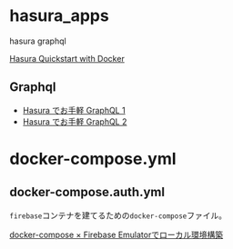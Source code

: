 # hasura_apps
hasura graphql

[Hasura Quickstart with Docker](https://hasura.io/docs/latest/graphql/core/getting-started/docker-simple.html)

## Graphql

- [Hasura でお手軽 GraphQL 1](https://zenn.dev/mrsung/articles/75cac31621bb6e)
- [Hasura でお手軽 GraphQL 2](https://zenn.dev/mrsung/articles/0c27b767060fec)  

# docker-compose.yml

## docker-compose.auth.yml

`firebase`コンテナを建てるための`docker-compose`ファイル。

[docker-compose × Firebase Emulatorでローカル環境構築](https://zenn.dev/meijin/articles/marp-firebase-emulator)

